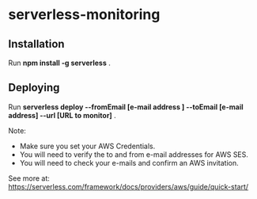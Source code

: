 # serverless-monitoring

## Installation

Run **npm install -g serverless** .

## Deploying

Run **serverless deploy --fromEmail [e-mail address
] --toEmail [e-mail address] --url [URL to monitor]** .

Note: 
 - Make sure you set your AWS Credentials.
 - You will need to verify the to and from e-mail addresses for AWS SES.
 - You will need to check your e-mails and confirm an AWS invitation.

See more at: https://serverless.com/framework/docs/providers/aws/guide/quick-start/

